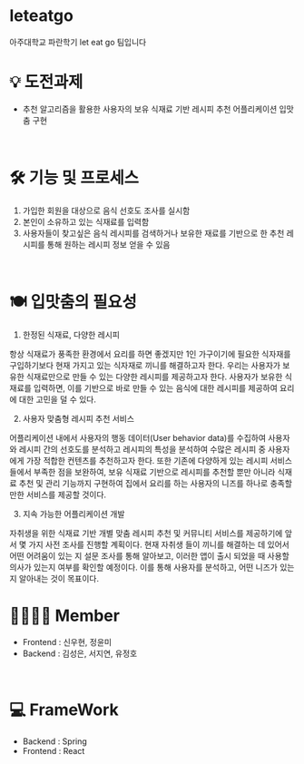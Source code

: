 # leteatgo
아주대학교 파란학기 let eat go 팀입니다

# 💡 도전과제
- 추천 알고리즘을 활용한 사용자의 보유 식재료 기반 레시피 추천 어플리케이션 입맛춤 구현
<br/> 

# 🛠 기능 및 프로세스
1. 가입한 회원을 대상으로 음식 선호도 조사를 실시함
2. 본인이 소유하고 있는 식재료를 입력함
3. 사용자들이 찾고싶은 음식 레시피를 검색하거나 보유한 재료를 기반으로 한 추천 레시피를 통해 원하는 레시피 정보 얻을 수 있음

<br/>

# 🍽 입맛춤의 필요성
1. 한정된 식재료, 다양한 레시피

  항상 식재료가 풍족한 환경에서 요리를 하면 좋겠지만 1인 가구이기에 필요한 식자재를 구입하기보다 현재 가지고 있는 식자재로 끼니를 해결하고자 한다. 우리는 사용자가 보유한 식재료만으로 만들 수 있는 다양한 레시피를 제공하고자 한다. 사용자가 보유한 식재료를 입력하면, 이를 기반으로 바로 만들 수 있는 음식에 대한 레시피를 제공하여 요리에 대한 고민을 덜 수 있다. 

2. 사용자 맞춤형 레시피 추천 서비스
  
  어플리케이션 내에서 사용자의 행동 데이터(User behavior data)를 수집하여 사용자와 레시피 간의 선호도를 분석하고 레시피의 특성을 분석하여 수많은 레시피 중 사용자에게 가장 적합한 컨텐츠를 추천하고자 한다. 또한 기존에 다양하게 있는 레시피 서비스들에서 부족한 점을 보완하여, 보유 식재료 기반으로 레시피를 추천할 뿐만 아니라 식재료 추천 및 관리 기능까지 구현하여 집에서 요리를 하는 사용자의 니즈를 하나로 충족할 만한 서비스를 제공할 것이다. 

3. 지속 가능한 어플리케이션 개발

  자취생을 위한 식재료 기반 개별 맞춤 레시피 추천 및 커뮤니티 서비스를 제공하기에 앞서 몇 가지 사전 조사를 진행할 계획이다. 현재 자취생 들이 끼니를 해결하는 데 있어서 어떤 어려움이 있는 지 설문 조사를 통해 알아보고, 이러한 앱이 출시 되었을 때 사용할 의사가 있는지 여부를 확인할 예정이다. 이를 통해 사용자를 분석하고, 어떤 니즈가 있는지 알아내는 것이 목표이다.
<br/> 

# 👩‍👩‍👧‍👦 Member

- Frontend : 신우현, 정윤미
- Backend : 김성은, 서지연, 유정호
<br/> 

# 💻 FrameWork
- Backend : Spring
- Frontend : React
